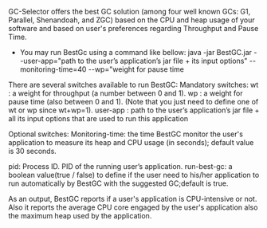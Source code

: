 GC-Selector offers the best GC solution (among four well known GCs: G1, Parallel, Shenandoah, and ZGC) based on the CPU and heap usage of your software and based on user's preferences regarding Throughput and Pause Time.

- You may run BestGc using a command like bellow:
   java -jar BestGC.jar --user-app="path to the user’s application’s jar file + its input options" --monitoring-time=40
--wp="weight for pause time


There are several switches available to run BestGC:
Mandatory switches:
wt : a weight for throughput (a number between 0 and 1).
wp : a weight for pause time (also between 0 and 1). (Note that you just need to define one of wt or wp since wt+wp=1).
user-app : path to the user’s application’s jar file + all its input options that are used to run this application

Optional switches:
Monitoring-time: the time BestGC monitor the user's application to measure its heap and CPU usage (in seconds); default value is 30 seconds.

pid: Process ID. PID of the running user’s application.
run-best-gc: a boolean value(true / false) to define if the user need to his/her application to run automatically by BestGC with the suggested GC;default is true. 

As an output, BestGC reports if a user's application is CPU-intensive or not. Also it reports the average CPU core engaged by the user's application also the maximum heap used by the application.
